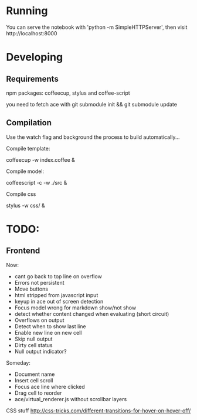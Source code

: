 Running
=======

You can serve the notebook with 'python -m SimpleHTTPServer', then visit http://localhost:8000


Developing
==========

Requirements
------------

npm packages: coffeecup, stylus and coffee-script

you need to fetch ace with git submodule init && git submodule update

Compilation
-----------

Use the watch flag and background the process to build automatically...

Compile template: 
  
  coffeecup -w index.coffee &

Compile model: 

  coffeescript -c -w ./src &

Compile css
  
  stylus -w css/ &
  

TODO: 
=====

Frontend
--------

Now:

* cant go back to top line on overflow
* Errors not persistent
* Move buttons
* html stripped from javascript input 
* keyup in ace out of screen detection
* Focus model wrong for markdown show/not show 
* detect whether content changed when evaluating (short circuit)
* Overflows on output
* Detect when to show last line
* Enable new line on new cell
* Skip null output
* Dirty cell status
* Null output indicator?

Someday: 
* Document name
* Insert cell scroll
* Focus ace line where clicked
* Drag cell to reorder
* ace/virtual_renderer.js without scrollbar layers

CSS stuff http://css-tricks.com/different-transitions-for-hover-on-hover-off/

